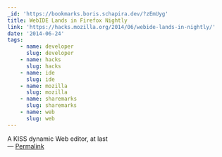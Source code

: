 ```yaml
---
_id: 'https://bookmarks.boris.schapira.dev/?zEmUyg'
title: WebIDE Lands in Firefox Nightly
link: 'https://hacks.mozilla.org/2014/06/webide-lands-in-nightly/'
date: '2014-06-24'
tags:
    - name: developer
      slug: developer
    - name: hacks
      slug: hacks
    - name: ide
      slug: ide
    - name: mozilla
      slug: mozilla
    - name: sharemarks
      slug: sharemarks
    - name: web
      slug: web
---
```


A KISS dynamic Web editor, at last <br>&#8212;
<a href="https://bookmarks.boris.schapira.dev/?zEmUyg" title="Permalink">Permalink</a>
